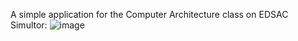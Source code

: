 A simple application for the Computer Architecture class on EDSAC Simultor:
![image](https://github.com/Cata039/EDSAC/assets/157022488/33b1cdb1-93cc-4e65-8ec1-fe9bce449f28)

